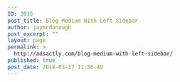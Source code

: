 ```yaml
---
ID: 2035
post_title: Blog Medium With Left Sidebar
author: jaymcdonough
post_excerpt: ""
layout: page
permalink: >
  http://adsactly.com/blog-medium-with-left-sidebar/
published: true
post_date: 2014-03-17 11:56:49
---
```

<p><br data-mce-bogus="1"></p>